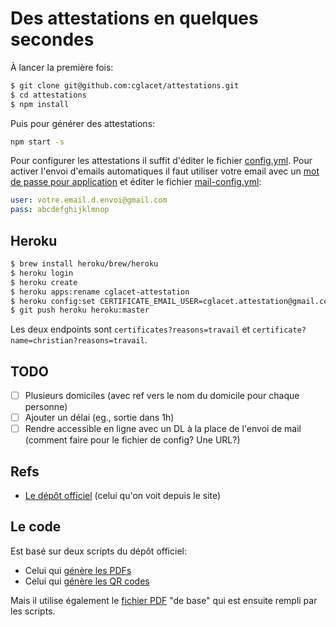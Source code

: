 # Des attestations en quelques secondes

À lancer la première fois:

```bash
$ git clone git@github.com:cglacet/attestations.git
$ cd attestations
$ npm install
```

Puis pour générer des attestations: 

```bash
npm start -s
```

Pour configurer les attestations il suffit d'éditer le fichier [config.yml](config.yml).
Pour activer l'envoi d'emails automatiques il faut utiliser votre 
email avec un [mot de passe pour application][gmail app pwd] et éditer le 
fichier [mail-config.yml](mail-config.yml):

```yaml
user: votre.email.d.envoi@gmail.com
pass: abcdefghijklmnop
```

## Heroku

```bash
$ brew install heroku/brew/heroku
$ heroku login
$ heroku create
$ heroku apps:rename cglacet-attestation
$ heroku config:set CERTIFICATE_EMAIL_USER=cglacet.attestation@gmail.com CERTIFICATE_EMAIL_PASS=abcdefghijklmnop
$ git push heroku heroku:master
```

Les deux endpoints sont `certificates?reasons=travail` et `certificate?name=christian?reasons=travail`.


## TODO

- [ ] Plusieurs domiciles (avec ref vers le nom du domicile pour chaque personne)
- [ ] Ajouter un délai (eg., sortie dans 1h)
- [ ] Rendre accessible en ligne avec un DL à la place de l'envoi de mail (comment faire pour le fichier de config? Une URL?)

## Refs

- [Le dépôt officiel][official repo] (celui qu'on voit depuis le site)


## Le code

Est basé sur deux scripts du dépôt officiel: 

- Celui qui [génère les PDFs][pdf-util.js]
- Celui qui [génère les QR codes][util.js]

Mais il utilise également le [fichier PDF][certificate.pdf] "de base" qui est ensuite rempli par les scripts.


[gmail app pwd]: https://support.google.com/mail/answer/185833?hl=fr-FR#app-passwords
[official repo]: https://github.com/LAB-MI/attestation-deplacement-derogatoire-q4-2020#g%C3%A9n%C3%A9rateur-de-certificat-de-d%C3%A9placement
[pdf-util.js]: https://github.com/LAB-MI/attestation-deplacement-derogatoire-q4-2020/blob/main/src/js/pdf-util.js
[util.js]: https://github.com/LAB-MI/attestation-deplacement-derogatoire-q4-2020/blob/main/src/js/util.js
[certificate.pdf]: https://github.com/LAB-MI/attestation-deplacement-derogatoire-q4-2020/blob/main/src/certificate.pdf
